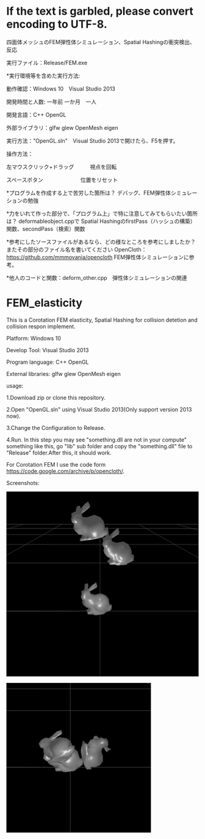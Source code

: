 # If the text is garbled, please convert encoding to UTF-8.
四面体メッシュのFEM弾性体シミュレーション、Spatial Hashingの衝突検出、反応

実行ファイル：Release/FEM.exe

*実行環境等を含めた実行方法:

動作確認：Windows 10　Visual Studio 2013

開発時間と人数: 一年前 一か月　一人

開発言語：C++  OpenGL

外部ライブラリ：glfw glew OpenMesh eigen

実行方法："OpenGL.sln"　Visual Studio 2013で開けたら、F5を押す。

操作方法：

左マウスクリック+ドラッグ　　　視点を回転

スペースボタン　　　　　　　位置をリセット　　　　　　　　　　


*プログラムを作成する上で苦労した箇所は？
デバッグ、FEM弾性体シミュレーションの勉強

*力をいれて作った部分で、「プログラム上」で特に注意してみてもらいたい箇所は？
deformableobject.cppで Spatial HashingのfirstPass（ハッシュの構築）関数、secondPass（検索）関数

*参考にしたソースファイルがあるなら、どの様なところを参考にしましたか？またその部分のファイル名を書いてください
OpenCloth：https://github.com/mmmovania/opencloth
FEM弾性体シミュレーションに参考。

*他人のコードと関数：deform_other.cpp　弾性体シミュレーションの関連

# FEM_elasticity
This is a Corotation FEM elasticity, Spatial Hashing for collision detetion 
and collision respon implement.

Platform:           Windows 10

Develop Tool:       Visual Studio 2013

Program language:   C++  OpenGL

External libraries: glfw glew OpenMesh eigen

usage:

1.Download zip or clone this repository.

2.Open "OpenGL.sln" using Visual Studio 2013(Only support version 2013 now).

3.Change the Configuration to Release.

4.Run.
In this step you may see "something.dll are not in your compute" something like this,
go "lib" sub folder and copy the "something.dll" file to "Release" folder.After this,
it should work.
  
For Corotation FEM I use the code form https://code.google.com/archive/p/opencloth/.

Screenshots:

![image](https://github.com/duoshengyu/FEM_elasticity/blob/master/screenshots/1.png)

![image](https://github.com/duoshengyu/FEM_elasticity/blob/master/screenshots/2.png)